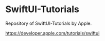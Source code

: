 # SwiftUI-Tutorials
Repository of SwiftUI-Tutorials by Apple.

https://developer.apple.com/tutorials/swiftui
